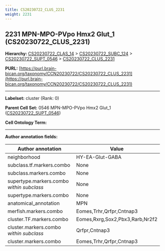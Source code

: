 ```yaml
---
title: CS20230722_CLUS_2231
weight: 2231
---
```

## 2231 MPN-MPO-PVpo Hmx2 Glut_1 (CS20230722_CLUS_2231)
<b>Hierarchy: </b>
[CS20230722_CLAS_14](../CS20230722_CLAS_14) >
[CS20230722_SUBC_124](../CS20230722_SUBC_124) >
[CS20230722_SUPT_0546](../CS20230722_SUPT_0546) >
[CS20230722_CLUS_2231](../CS20230722_CLUS_2231)

**PURL:** [https://purl.brain-bican.org/taxonomy/CCN20230722/CS20230722_CLUS_2231](https://purl.brain-bican.org/taxonomy/CCN20230722/CS20230722_CLUS_2231)

---


**Labelset:** cluster (Rank: 0)

**Parent Cell Set:** 0546 MPN-MPO-PVpo Hmx2 Glut_1 ([CS20230722_SUPT_0546](../CS20230722_SUPT_0546))



**Cell Ontology Term:** 

[MARKER GENES.]: #


---

[TRANSFERRED ANNOTATIONS.]: #


[AUTHOR ANNOTATION FIELDS.]: #


**Author annotation fields:**

| Author annotation | Value |
|-------------------|-------|
|neighborhood|HY-EA-Glut-GABA|
|subclass.tf.markers.combo|None|
|subclass.markers.combo|None|
|supertype.markers.combo _within subclass_|None|
|supertype.markers.combo|None|
|anatomical_annotation|MPN|
|merfish.markers.combo|Eomes,Trhr,Qrfpr,Cntnap3|
|cluster.TF.markers.combo|Eomes,Rxrg,Sox2,Pbx3,Rarb,Nr2f2|
|cluster.markers.combo _within subclass_|Qrfpr,Cntnap3|
|cluster.markers.combo|Eomes,Trhr,Qrfpr,Cntnap3|
